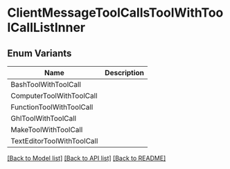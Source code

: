# ClientMessageToolCallsToolWithToolCallListInner

## Enum Variants

| Name | Description |
|---- | -----|
| BashToolWithToolCall |  |
| ComputerToolWithToolCall |  |
| FunctionToolWithToolCall |  |
| GhlToolWithToolCall |  |
| MakeToolWithToolCall |  |
| TextEditorToolWithToolCall |  |

[[Back to Model list]](../README.md#documentation-for-models) [[Back to API list]](../README.md#documentation-for-api-endpoints) [[Back to README]](../README.md)


